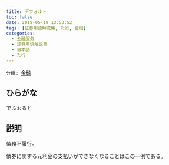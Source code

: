 ```yaml
---
title: デフォルト
toc: false
date: 2018-05-18 13:53:52
tags: [证券用语解说集, た行, 金融]
categories:
  - 金融服务
  - 证券用语解说集
  - 日本語
  - た行
---
```


`分類：` [金融](/tags/金融/)

## ひらがな

でふぉると

## 説明

債務不履行。

債券に関する元利金の支払いができなくなることはこの一例である。
